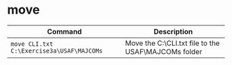 # move

| **Command** | **Description** |
|-------------|-----------------|
| `move CLI.txt C:\Exercise3a\USAF\MAJCOMs` | Move the C:\CLI.txt  file to the USAF\MAJCOMs folder |